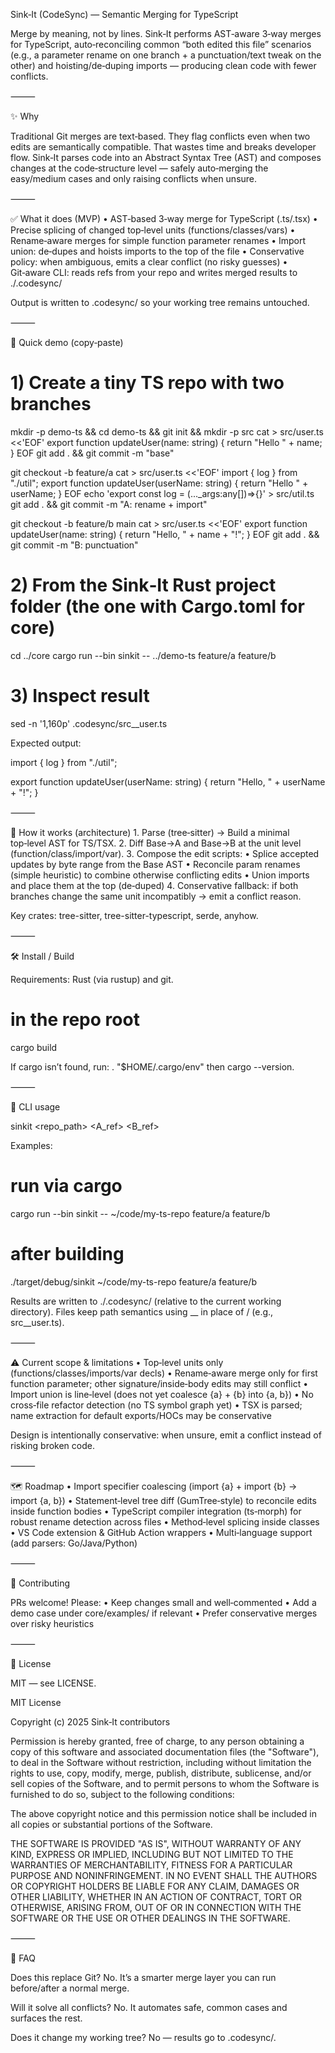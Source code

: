 Sink‑It (CodeSync) — Semantic Merging for TypeScript

Merge by meaning, not by lines. Sink‑It performs AST‑aware 3‑way merges for TypeScript, auto‑reconciling common “both edited this file” scenarios (e.g., a parameter rename on one branch + a punctuation/text tweak on the other) and hoisting/de‑duping imports — producing clean code with fewer conflicts.

⸻

✨ Why

Traditional Git merges are text‑based. They flag conflicts even when two edits are semantically compatible. That wastes time and breaks developer flow. Sink‑It parses code into an Abstract Syntax Tree (AST) and composes changes at the code‑structure level — safely auto‑merging the easy/medium cases and only raising conflicts when unsure.

⸻

✅ What it does (MVP)
	•	AST‑based 3‑way merge for TypeScript (.ts/.tsx)
	•	Precise splicing of changed top‑level units (functions/classes/vars)
	•	Rename‑aware merges for simple function parameter renames
	•	Import union: de‑dupes and hoists imports to the top of the file
	•	Conservative policy: when ambiguous, emits a clear conflict (no risky guesses)
	•	Git‑aware CLI: reads refs from your repo and writes merged results to ./.codesync/

Output is written to .codesync/ so your working tree remains untouched.

⸻

🚀 Quick demo (copy‑paste)

# 1) Create a tiny TS repo with two branches
mkdir -p demo-ts && cd demo-ts && git init && mkdir -p src
cat > src/user.ts <<'EOF'
export function updateUser(name: string) {
  return "Hello " + name;
}
EOF
git add . && git commit -m "base"

git checkout -b feature/a
cat > src/user.ts <<'EOF'
import { log } from "./util";
export function updateUser(userName: string) {
  return "Hello " + userName;
}
EOF
echo 'export const log = (..._args:any[])=>{}' > src/util.ts
git add . && git commit -m "A: rename + import"

git checkout -b feature/b main
cat > src/user.ts <<'EOF'
export function updateUser(name: string) {
  return "Hello, " + name + "!";
}
EOF
git add . && git commit -m "B: punctuation"

# 2) From the Sink‑It Rust project folder (the one with Cargo.toml for core)
cd ../core
cargo run --bin sinkit -- ../demo-ts feature/a feature/b

# 3) Inspect result
sed -n '1,160p' .codesync/src__user.ts

Expected output:

import { log } from "./util";

export function updateUser(userName: string) {
  return "Hello, " + userName + "!";
}


⸻

🧩 How it works (architecture)
	1.	Parse (tree‑sitter) → Build a minimal top‑level AST for TS/TSX.
	2.	Diff Base→A and Base→B at the unit level (function/class/import/var).
	3.	Compose the edit scripts:
	•	Splice accepted updates by byte range from the Base AST
	•	Reconcile param renames (simple heuristic) to combine otherwise conflicting edits
	•	Union imports and place them at the top (de‑duped)
	4.	Conservative fallback: if both branches change the same unit incompatibly → emit a conflict reason.

Key crates: tree-sitter, tree-sitter-typescript, serde, anyhow.

⸻

🛠️ Install / Build

Requirements: Rust (via rustup) and git.

# in the repo root
cargo build

If cargo isn’t found, run: . "$HOME/.cargo/env" then cargo --version.

⸻

🧪 CLI usage

sinkit <repo_path> <A_ref> <B_ref>

Examples:

# run via cargo
cargo run --bin sinkit -- ~/code/my-ts-repo feature/a feature/b

# after building
./target/debug/sinkit ~/code/my-ts-repo feature/a feature/b

Results are written to ./.codesync/ (relative to the current working directory). Files keep path semantics using __ in place of / (e.g., src__user.ts).

⸻

⚠️ Current scope & limitations
	•	Top‑level units only (functions/classes/imports/var decls)
	•	Rename‑aware merge only for first function parameter; other signature/inside‑body edits may still conflict
	•	Import union is line‑level (does not yet coalesce {a} + {b} into {a, b})
	•	No cross‑file refactor detection (no TS symbol graph yet)
	•	TSX is parsed; name extraction for default exports/HOCs may be conservative

Design is intentionally conservative: when unsure, emit a conflict instead of risking broken code.

⸻

🗺️ Roadmap
	•	Import specifier coalescing (import {a} + import {b} → import {a, b})
	•	Statement‑level tree diff (GumTree‑style) to reconcile edits inside function bodies
	•	TypeScript compiler integration (ts‑morph) for robust rename detection across files
	•	Method‑level splicing inside classes
	•	VS Code extension & GitHub Action wrappers
	•	Multi‑language support (add parsers: Go/Java/Python)

⸻

🤝 Contributing

PRs welcome! Please:
	•	Keep changes small and well‑commented
	•	Add a demo case under core/examples/ if relevant
	•	Prefer conservative merges over risky heuristics

⸻

📄 License

MIT — see LICENSE.

MIT License

Copyright (c) 2025 Sink‑It contributors

Permission is hereby granted, free of charge, to any person obtaining a copy
of this software and associated documentation files (the "Software"), to deal
in the Software without restriction, including without limitation the rights
to use, copy, modify, merge, publish, distribute, sublicense, and/or sell
copies of the Software, and to permit persons to whom the Software is
furnished to do so, subject to the following conditions:

The above copyright notice and this permission notice shall be included in all
copies or substantial portions of the Software.

THE SOFTWARE IS PROVIDED "AS IS", WITHOUT WARRANTY OF ANY KIND, EXPRESS OR
IMPLIED, INCLUDING BUT NOT LIMITED TO THE WARRANTIES OF MERCHANTABILITY,
FITNESS FOR A PARTICULAR PURPOSE AND NONINFRINGEMENT. IN NO EVENT SHALL THE
AUTHORS OR COPYRIGHT HOLDERS BE LIABLE FOR ANY CLAIM, DAMAGES OR OTHER
LIABILITY, WHETHER IN AN ACTION OF CONTRACT, TORT OR OTHERWISE, ARISING FROM,
OUT OF OR IN CONNECTION WITH THE SOFTWARE OR THE USE OR OTHER DEALINGS IN THE
SOFTWARE.


⸻

🙋 FAQ

Does this replace Git? No. It’s a smarter merge layer you can run before/after a normal merge.

Will it solve all conflicts? No. It automates safe, common cases and surfaces the rest.

Does it change my working tree? No — results go to .codesync/.
